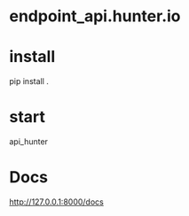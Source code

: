 # endpoint_api.hunter.io

# install
pip install .

# start
api_hunter

# Docs
http://127.0.0.1:8000/docs